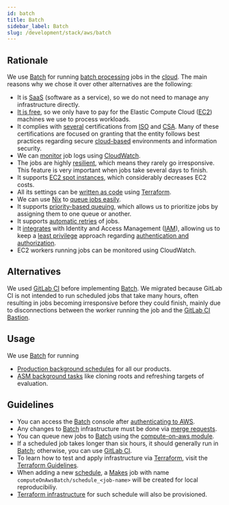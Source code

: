 ```yaml
---
id: batch
title: Batch
sidebar_label: Batch
slug: /development/stack/aws/batch
---
```


## Rationale

We use [Batch][BATCH]
for running [batch processing](https://en.wikipedia.org/wiki/Batch_processing)
jobs in the [cloud](https://en.wikipedia.org/wiki/Cloud_computing).
The main reasons why we chose it
over other alternatives
are the following:

- It is [SaaS](https://en.wikipedia.org/wiki/Software_as_a_service)
  (software as a service),
  so we do not need to manage any infrastructure directly.
- [It is free](https://aws.amazon.com/batch/pricing/),
  so we only have to pay
  for the Elastic Compute Cloud ([EC2][EC2]) machines
  we use to process workloads.
- It complies with [several](https://aws.amazon.com/compliance/iso-certified/)
  certifications from [ISO](https://en.wikipedia.org/wiki/International_Organization_for_Standardization)
  and [CSA](https://en.wikipedia.org/wiki/Cloud_Security_Alliance).
  Many of these certifications are focused
  on granting that the entity follows best practices
  regarding secure [cloud-based](https://en.wikipedia.org/wiki/Cloud_computing)
  environments
  and information security.
- We can [monitor](https://docs.aws.amazon.com/batch/latest/userguide/using_cloudwatch_logs.html)
  job logs
  using [CloudWatch](/development/stack/aws/cloudwatch/).
- The jobs are highly [resilient](https://en.wikipedia.org/wiki/Resilience_(network)),
  which means
  they rarely go irresponsive.
  This feature is very important
  when jobs take several days to finish.
- It supports [EC2 spot instances](https://gitlab.com/fluidattacks/product/-/blob/89f27281c773baa55b70b8fd37cff8b802edf2e7/makes/applications/makes/compute/src/terraform/aws_batch.tf#L138),
  which considerably decreases EC2 costs.
- All its settings can be [written as code](https://registry.terraform.io/providers/hashicorp/aws/latest/docs/resources/batch_compute_environment)
  using [Terraform](/development/stack/terraform/).
- We can use [Nix](https://nixos.org/)
  to [queue jobs easily](https://gitlab.com/fluidattacks/product/-/blob/89f27281c773baa55b70b8fd37cff8b802edf2e7/makes/applications/observes/scheduled/on-aws/dif-gitlab-etl/default.nix).
- It supports [priority-based queuing](https://gitlab.com/fluidattacks/product/-/blob/89f27281c773baa55b70b8fd37cff8b802edf2e7/makes/applications/makes/compute/src/terraform/aws_batch.tf#L159),
  which allows us to prioritize jobs
  by assigning them to one queue or another.
- It supports [automatic retries](https://docs.aws.amazon.com/batch/latest/userguide/job_retries.html)
  of jobs.
- It [integrates](https://docs.aws.amazon.com/batch/latest/userguide/batch-supported-iam-actions-resources.html)
  with Identity and Access Management ([IAM](/development/stack/aws/iam/)),
  allowing us to keep
  a [least privilege](/criteria/requirements/186) approach
  regarding [authentication and authorization](https://securityboulevard.com/2020/06/authentication-vs-authorization-defined-whats-the-difference-infographic/).
- EC2 workers running jobs can be monitored using CloudWatch.

## Alternatives

We used [GitLab CI][GITLAB-CI] before implementing [Batch][BATCH].
We migrated
because GitLab CI is not intended to run scheduled jobs
that take many hours,
often resulting in jobs becoming irresponsive
before they could finish,
mainly due to disconnections
between the worker running the job
and the [GitLab CI Bastion](https://docs.gitlab.com/runner/configuration/autoscale.html).

## Usage

We use [Batch][BATCH] for running

- [Production background schedules](https://gitlab.com/fluidattacks/product/-/blob/f4def5d3312635b15224d07d840f4aa368b6f93e/common/compute/schedule/schedules.nix)
  for all our products.
- [ASM background tasks](https://gitlab.com/fluidattacks/product/blob/37b52839d969fe37b4d583756409349f4154ff53/integrates/back/src/batch/enums.py#L21)
  like cloning roots and refreshing targets of evaluation.

## Guidelines

- You can access the [Batch][BATCH] console
  after [authenticating to AWS](/development/stack/aws#guidelines).
- Any changes to [Batch][BATCH] infrastructure
  must be done
  via [merge requests](https://docs.gitlab.com/ee/user/project/merge_requests/).
- You can queue new jobs to [Batch][BATCH]
  using the [compute-on-aws module](https://gitlab.com/fluidattacks/product/-/tree/89f27281c773baa55b70b8fd37cff8b802edf2e7/makes/utils/compute-on-aws).
- If a scheduled job takes longer than six hours,
  it should generally run in [Batch][BATCH];
  otherwise,
  you can use [GitLab CI][GITLAB-CI].
- To learn how to test
  and apply infrastructure
  via [Terraform](/development/stack/terraform/),
  visit the [Terraform Guidelines](/development/stack/terraform#guidelines).
- When adding a new
  [schedule](https://gitlab.com/fluidattacks/product/-/blob/f4def5d3312635b15224d07d840f4aa368b6f93e/common/compute/schedule/schedules.nix),
  a [Makes](https://github.com/fluidattacks/makes) job
  with name `computeOnAwsBatch/schedule_<job-name>` will be created for local reproducibiliy.
- [Terraform infrastructure](https://gitlab.com/fluidattacks/product/-/blob/f4def5d3312635b15224d07d840f4aa368b6f93e/common/compute/infra/schedules.tf#L5)
  for such schedule will also be provisioned.

[BATCH]: https://aws.amazon.com/batch/
[EC2]: /development/stack/aws/ec2/
[GITLAB-CI]: /development/stack/gitlab-ci/
